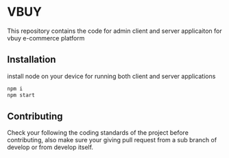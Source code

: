 # VBUY

This repository contains the code for admin client and server applicaiton for vbuy e-commerce platform

## Installation

install node on your device for running both client and server applications

```bash
npm i
npm start
```

## Contributing
Check your following the coding standards of the project before contributing, also make sure your giving pull request from a sub branch of develop or from develop itself.